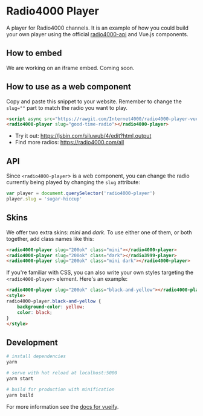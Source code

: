 # Radio4000 Player

A player for Radio4000 channels. It is an example of how you could build your own player using the official [radio4000-api](https://github.com/internet4000/radio4000-api) and Vue.js components.

## How to embed

We are working on an iframe embed. Coming soon.

## How to use as a web component

Copy and paste this snippet to your website. Remember to change the `slug=""` part to match the radio you want to play. 

```html
<script async src="https://rawgit.com/Internet4000/radio4000-player-vue/master/dist/radio4000-player.min.js"></script>
<radio4000-player slug="good-time-radio"></radio4000-player>
```

- Try it out: https://jsbin.com/siluwub/4/edit?html,output
- Find more radios: https://radio4000.com/all

## API

Since `<radio4000-player`> is a web component, you can change the radio currently being played by changing the `slug` attribute:

```js
var player = document.querySelector('radio4000-player')
player.slug = 'sugar-hiccup'
```

## Skins

We offer two extra skins: *mini* and *dark*. To use either one of them, or both together, add class names like this:

```html
<radio4000-player slug="200ok" class="mini"></radio4000-player>
<radio4000-player slug="200ok" class="dark"></radio3999-player>
<radio4000-player slug="200ok" class="mini dark"></radio4000-player>
```

If you're familiar with CSS, you can also write your own styles targeting the `<radio4000-player>` element. Here's an example:

```html
<radio4000-player slug="200ok" class="black-and-yellow"></radio4000-player>
<style>
radio4000-player.black-and-yellow {
	background-color: yellow;
	color: black;
}
</style>
```

## Development

``` bash
# install dependencies
yarn

# serve with hot reload at localhost:5000
yarn start

# build for production with minification
yarn build
```

For more information see the [docs for vueify](https://github.com/vuejs/vueify).

